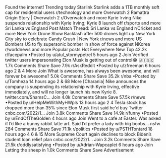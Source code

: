 Found the internet!
Trending today
Starlink
Starlink adds a 1TB monthly soft cap for residential users
r/technology and more
Overwatch 2
Ramattra Origin Story | Overwatch 2
r/Overwatch and more
Kyrie Irving
Nike suspends relationship with Kyrie Irving; Kyrie 8 launch off
r/sports and more
Sri Lanka vs England
Post Match Thread: Sri Lanka vs England
r/Cricket and more
New York Drone Show
Backlash after 500 drones light up New York City sky to celebrate Candy Crush | New York
r/news and more
US Bombers
US to fly supersonic bomber in show of force against NKorea
r/worldnews and more
Popular posts
Hot
Everywhere
New
Top
42.2k
r/facepalm
•Posted by
u/atul_stormypetrel
5 hours ago
2
Join
Verified twitter users impersonating Elon Musk is getting out of control😂
 🇲​🇮​🇸​🇨​
1.7k Comments
Share
Save
7.9k
r/AskReddit
•Posted by
u/zfreeman
6 hours ago
2
& 4 More
Join
What is awesome, has always been awesome, and will forever be awesome?
5.0k Comments
Share
Save
35.2k
r/nba
•Posted by
u/Tomheza
14 hours ago
2
& 68 More
[Charania] Nike announces the company is suspending its relationship with Kyrie Irving, effective immediately, and will no longer launch his new Kyrie 8.
twitter.com/ShamsC...
Join
4.0k Comments
Share
Save
57.5k
r/news
•Posted by
u/HelpMeWithMyHWpls
13 hours ago
2
4
Tesla stock has dropped more than 35% since Elon Musk first said he'd buy Twitter
cnbc.com/2022/1...
Join
3.8k Comments
Share
Save
14.9k
r/funny
•Posted by
u/EndOfTheGolden
4 hours ago
Join
Went to a cafe at Easter. Was asked if I’d like a bunny rabbit latte art. Said I’d prefer a lady with big boobs…
nsfw
284 Comments
Share
Save
71.1k
r/politics
•Posted by
u/PSTHTontard
18 hours ago
4
6
& 15 More
Supreme Court again declines to block Biden’s student loan relief plan
cnbc.com/2022/1...
Join
3.2k Comments
Share
Save
21.5k
r/oddlysatisfying
•Posted by
u/Adrian-Wapcaplet
6 hours ago
Join
Letting the sheep in
1.0k Comments
Share
Save
Advertisement